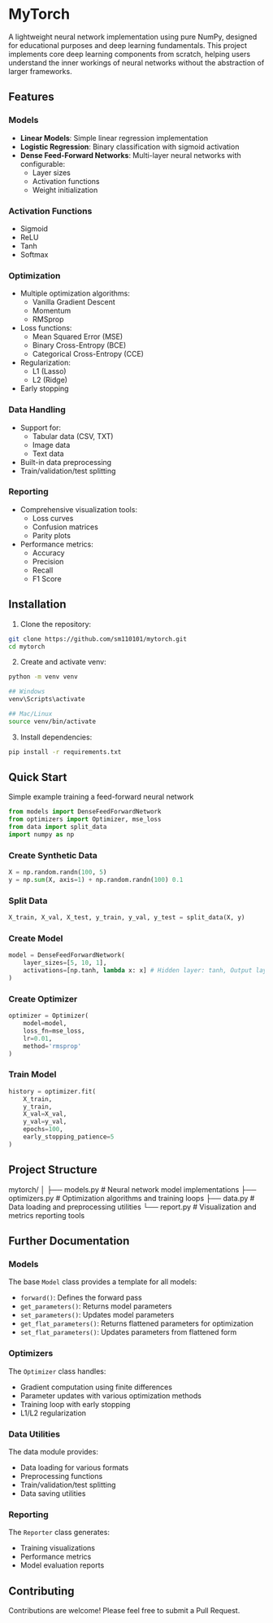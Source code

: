 # MyTorch

A lightweight neural network implementation using pure NumPy, designed for educational purposes and deep learning fundamentals. This project implements core deep learning components from scratch, helping users understand the inner workings of neural networks without the abstraction of larger frameworks.

## Features

### Models
- **Linear Models**: Simple linear regression implementation
- **Logistic Regression**: Binary classification with sigmoid activation
- **Dense Feed-Forward Networks**: Multi-layer neural networks with configurable:
  - Layer sizes
  - Activation functions
  - Weight initialization

### Activation Functions
- Sigmoid
- ReLU
- Tanh
- Softmax

### Optimization
- Multiple optimization algorithms:
  - Vanilla Gradient Descent
  - Momentum
  - RMSprop
- Loss functions:
  - Mean Squared Error (MSE)
  - Binary Cross-Entropy (BCE)
  - Categorical Cross-Entropy (CCE)
- Regularization:
  - L1 (Lasso)
  - L2 (Ridge)
- Early stopping

### Data Handling
- Support for:
  - Tabular data (CSV, TXT)
  - Image data
  - Text data
- Built-in data preprocessing
- Train/validation/test splitting

### Reporting
- Comprehensive visualization tools:
  - Loss curves
  - Confusion matrices
  - Parity plots
- Performance metrics:
  - Accuracy
  - Precision
  - Recall
  - F1 Score

## Installation

1. Clone the repository:

```bash
git clone https://github.com/sm110101/mytorch.git
cd mytorch
```

2. Create and activate venv:

```bash
python -m venv venv

## Windows
venv\Scripts\activate

## Mac/Linux
source venv/bin/activate
```

3. Install dependencies:

```bash
pip install -r requirements.txt
```

## Quick Start

Simple example training a feed-forward neural network

```python
from models import DenseFeedForwardNetwork
from optimizers import Optimizer, mse_loss
from data import split_data
import numpy as np
```

### Create Synthetic Data

```python
X = np.random.randn(100, 5)
y = np.sum(X, axis=1) + np.random.randn(100) 0.1
```

### Split Data

```python
X_train, X_val, X_test, y_train, y_val, y_test = split_data(X, y)
```

### Create Model 

```python
model = DenseFeedForwardNetwork(
    layer_sizes=[5, 10, 1],
    activations=[np.tanh, lambda x: x] # Hidden layer: tanh, Output layer: linear
)
```

### Create Optimizer

```python
optimizer = Optimizer(
    model=model,
    loss_fn=mse_loss,
    lr=0.01,
    method='rmsprop'
)
```

### Train Model

```python
history = optimizer.fit(
    X_train, 
    y_train,
    X_val=X_val,
    y_val=y_val,
    epochs=100,
    early_stopping_patience=5
)
```

## Project Structure

mytorch/
│
├── models.py # Neural network model implementations
├── optimizers.py # Optimization algorithms and training loops
├── data.py # Data loading and preprocessing utilities
└── report.py # Visualization and metrics reporting tools


## Further Documentation

### Models

The base `Model` class provides a template for all models:
- `forward()`: Defines the forward pass
- `get_parameters()`: Returns model parameters
- `set_parameters()`: Updates model parameters
- `get_flat_parameters()`: Returns flattened parameters for optimization
- `set_flat_parameters()`: Updates parameters from flattened form

### Optimizers

The `Optimizer` class handles:
- Gradient computation using finite differences
- Parameter updates with various optimization methods
- Training loop with early stopping
- L1/L2 regularization

### Data Utilities

The data module provides:
- Data loading for various formats
- Preprocessing functions
- Train/validation/test splitting
- Data saving utilities

### Reporting

The `Reporter` class generates:
- Training visualizations
- Performance metrics
- Model evaluation reports

## Contributing

Contributions are welcome! Please feel free to submit a Pull Request.
